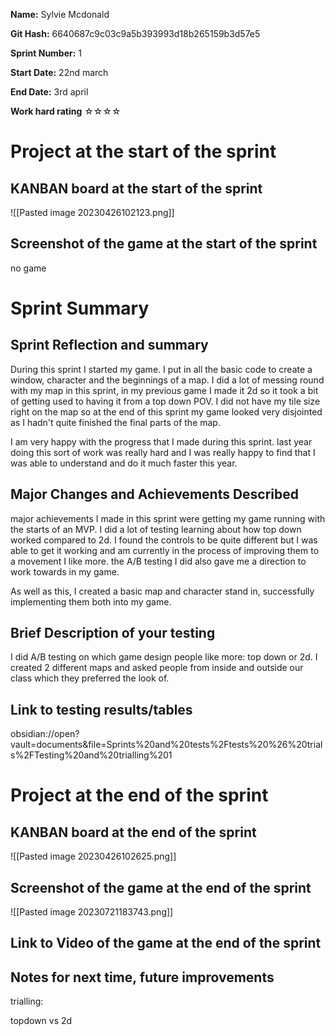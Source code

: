 **Name:** Sylvie Mcdonald

**Git Hash:** 6640687c9c03c9a5b393993d18b265159b3d57e5

**Sprint Number:** 1

**Start Date:** 22nd march

**End Date:** 3rd april

**Work hard rating**
☆☆☆☆

# Project at the start of the sprint
## **KANBAN board at the start of the sprint**
![[Pasted image 20230426102123.png]]

## **Screenshot of the game at the start of the sprint**
no game
# Sprint Summary
## **Sprint Reflection and summary**
During this sprint I started my game. I put in all the basic code to create a window, character and the beginnings of a map. I did a lot of messing round with my map in this sprint, in my previous game I made it 2d so it took a bit of getting used to having it from a top down POV. I did not have my tile size right on the map so at the end of this sprint my game looked very disjointed as I hadn't quite finished the final parts of the map. 

I am very happy with the progress that I made during this sprint. last year doing this sort of work was really hard and I was really happy to find that I was able to understand and do it much faster this year.

## **Major Changes and Achievements Described**
major achievements I made in this sprint were getting my game running with the starts of an MVP. I did a lot of testing learning about how top down worked compared to 2d. I found the controls to be quite different but I was able to get it working and am currently in the process of improving them to a movement I like more. the A/B testing I did also gave me a direction to work towards in my game.

As well as this, I created a basic map and character stand in, successfully implementing them both into my game. 

## **Brief Description of your testing**
I did A/B testing on which  game design people like more: top down or 2d. I created 2 different maps and asked people from inside and outside our class which they preferred the look of.
## **Link to testing results/tables**
obsidian://open?vault=documents&file=Sprints%20and%20tests%2Ftests%20%26%20trials%2FTesting%20and%20trialling%201 


# Project at the end of the sprint
## **KANBAN board at the end of the sprint**
![[Pasted image 20230426102625.png]]

## **Screenshot of the game at the end of the sprint**
![[Pasted image 20230721183743.png]]

## Link to **Video of the game at the end of the sprint**


## **Notes for next time, future improvements**

trialling:

topdown vs 2d

